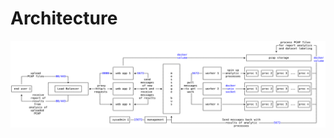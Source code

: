 # Architecture

![Components of this are run in Docker containers](../.gitbook/assets/packet_cafe_diagram.png)



